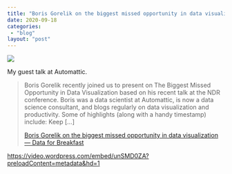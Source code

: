 ```yaml
---
title: "Boris Gorelik on the biggest missed opportunity in data visualization — Data for Breakfast"
date: 2020-09-18
categories: 
 - "blog"
layout: "post"
---
```


![](https://datadotblog.files.wordpress.com/2020/09/pexels-photo-590041.jpeg?quality=80&strip=info&w=1600)

My guest talk at Automattic. 

> Boris Gorelik recently joined us to present on The Biggest Missed Opportunity in Data Visualization based on his recent talk at the NDR conference. Boris was a data scientist at Automattic, is now a data science consultant, and blogs regularly on data visualization and productivity.  Some of highlights (along with a handy timestamp) include: Keep […]
> 
> [Boris Gorelik on the biggest missed opportunity in data visualization — Data for Breakfast](http://data.blog/2020/09/17/boris-gorelik-on-the-biggest-missed-opportunity-in-data-visualization/)

https://video.wordpress.com/embed/unSMD0ZA?preloadContent=metadata&hd=1
